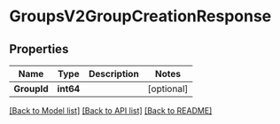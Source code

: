 # GroupsV2GroupCreationResponse

## Properties
Name | Type | Description | Notes
------------ | ------------- | ------------- | -------------
**GroupId** | **int64** |  | [optional] 

[[Back to Model list]](../README.md#documentation-for-models) [[Back to API list]](../README.md#documentation-for-api-endpoints) [[Back to README]](../README.md)



